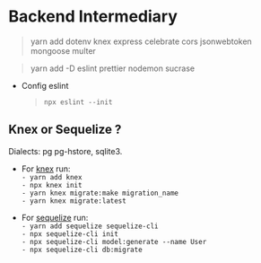 # Backend Intermediary

> yarn add dotenv knex express celebrate cors jsonwebtoken mongoose multer

> yarn add -D eslint prettier nodemon sucrase

- Config eslint
  > `npx eslint --init`

## Knex or Sequelize ?

Dialects: pg pg-hstore, sqlite3.

- For [knex](http://knexjs.org/) run:<br>
  `- yarn add knex` <br>
  `- npx knex init` <br>
  `- yarn knex migrate:make migration_name` <br>
  `- yarn knex migrate:latest`

- For [sequelize](https://sequelize.org/) run: <br>
  `- yarn add sequelize sequelize-cli` <br>
  `- npx sequelize-cli init` <br>
  `- npx sequelize-cli model:generate --name User` <br>
  `- npx sequelize-cli db:migrate`
